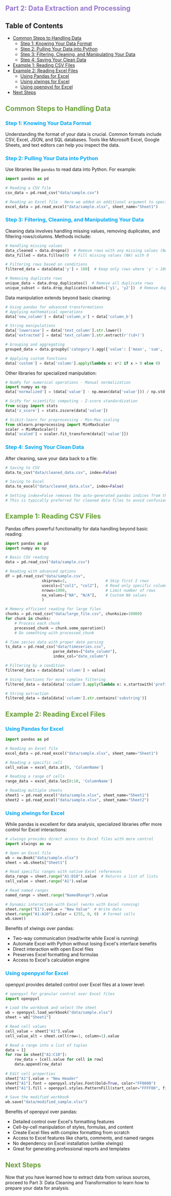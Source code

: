 ## <span style="color:#9575CD">Part 2: Data Extraction and Processing</span>

## Table of Contents
- [Common Steps to Handling Data](#common-steps-to-handling-data)
    - [Step 1: Knowing Your Data Format](#step-1-knowing-your-data-format)
    - [Step 2: Pulling Your Data into Python](#step-2-pulling-your-data-into-python)
    - [Step 3: Filtering, Cleaning, and Manipulating Your Data](#step-3-filtering-cleaning-and-manipulating-your-data)
    - [Step 4: Saving Your Clean Data](#step-4-saving-your-clean-data)
- [Example 1: Reading CSV Files](#example-1-reading-csv-files)
- [Example 2: Reading Excel Files](#example-2-reading-excel-files)
    - [Using Pandas for Excel](#using-pandas-for-excel)
    - [Using xlwings for Excel](#using-xlwings-for-excel)
    - [Using openpyxl for Excel](#using-openpyxl-for-excel)
- [Next Steps](#next-steps)

## <span style="color:#689F38">Common Steps to Handling Data</span>

### <span style="color:#03A9F4">Step 1: Knowing Your Data Format</span>

Understanding the format of your data is crucial. Common formats include CSV, Excel, JSON, and SQL databases. Tools like Microsoft Excel, Google Sheets, and text editors can help you inspect the data.

### <span style="color:#03A9F4">Step 2: Pulling Your Data into Python</span>

Use libraries like `pandas` to read data into Python. For example:
```python
import pandas as pd

# Reading a CSV file
csv_data = pd.read_csv("data/sample.csv")

# Reading an Excel file - Here we added an additional argument to specify 'which' excel sheet to read from
excel_data = pd.read_excel("data/sample.xlsx", sheet_name="Sheet1")
```
### <span style="color:#03A9F4">Step 3: Filtering, Cleaning, and Manipulating Your Data</span>

Cleaning data involves handling missing values, removing duplicates, and filtering rows/columns. Methods include:
```python
# Handling missing values
data_cleaned = data.dropna()  # Remove rows with any missing values (NA)
data_filled = data.fillna(0)  # Fill missing values (NA) with 0

# Filtering rows based on conditions
filtered_data = data[data['y'] > 100]  # Keep only rows where 'y' > 100

# Removing duplicate rows
unique_data = data.drop_duplicates()  # Remove all duplicate rows
unique_subset = data.drop_duplicates(subset=['y1', 'y2'])  # Remove duplicates based on specific columns
```

Data manipulation extends beyond basic cleaning:

```python
# Using pandas for advanced transformations
# Applying mathematical operations
data['new_column'] = data['column_a'] + data['column_b']

# String manipulations
data['lowercase'] = data['text_column'].str.lower()
data['extracted'] = data['text_column'].str.extract(r'(\d+)')

# Grouping and aggregating
grouped_data = data.groupby('category').agg({'value': ['mean', 'sum', 'count']})

# Applying custom functions
data['custom'] = data['column'].apply(lambda x: x*2 if x > 0 else 0)
```

Other libraries for specialized manipulation:

```python
# NumPy for numerical operations - Manual normalization
import numpy as np
data['normalized'] = (data['value'] - np.mean(data['value'])) / np.std(data['value'])

# SciPy for scientific computing - Z-score standardization
from scipy import stats
data['z_score'] = stats.zscore(data['value'])

# Scikit-learn for preprocessing - Min-Max scaling
from sklearn.preprocessing import MinMaxScaler
scaler = MinMaxScaler()
data['scaled'] = scaler.fit_transform(data[['value']])
```

### <span style="color:#03A9F4">Step 4: Saving Your Clean Data</span>

After cleaning, save your data back to a file:
```python
# Saving to CSV
data.to_csv("data/cleaned_data.csv", index=False)

# Saving to Excel
data.to_excel("data/cleaned_data.xlsx", index=False)

# Setting index=False removes the auto-generated pandas indices from the output.
# This is typically preferred for cleaned data files to avoid confusion.

```

## <span style="color:#689F38">Example 1: Reading CSV Files</span>

Pandas offers powerful functionality for data handling beyond basic reading:

```python
import pandas as pd
import numpy as np

# Basic CSV reading
data = pd.read_csv("data/sample.csv")

# Reading with advanced options
df = pd.read_csv("data/sample.csv", 
                skiprows=2,                 # Skip first 2 rows
                usecols=["col1", "col2"],   # Read only specific columns
                nrows=1000,                 # Limit number of rows
                na_values=["NA", "N/A"],    # Custom NA values
                )                 

# Memory efficient reading for large files
chunks = pd.read_csv("data/large_file.csv", chunksize=10000)
for chunk in chunks:
    # Process each chunk
    processed_chunk = chunk.some_operation()
    # Do something with processed_chunk

# Time series data with proper date parsing
ts_data = pd.read_csv("data/timeseries.csv",
                     parse_dates=["date_column"],
                     index_col="date_column")

# Filtering by a condition
filtered_data = data[data['column'] > value]

# Using functions for more complex filtering
filtered_data = data[data['column'].apply(lambda x: x.startswith('prefix'))]

# String extraction
filtered_data = data[data['column'].str.contains('substring')]
```

## <span style="color:#689F38">Example 2: Reading Excel Files</span>

### <span style="color:#03A9F4">Using Pandas for Excel</span>

```python
import pandas as pd

# Reading an Excel file
excel_data = pd.read_excel("data/sample.xlsx", sheet_name="Sheet1")

# Reading a specific cell
cell_value = excel_data.at[0, 'ColumnName']

# Reading a range of cells
range_data = excel_data.loc[0:10, 'ColumnName']

# Reading multiple sheets
sheet1 = pd.read_excel("data/sample.xlsx", sheet_name="Sheet1")
sheet2 = pd.read_excel("data/sample.xlsx", sheet_name="Sheet2")
```

### <span style="color:#03A9F4">Using xlwings for Excel</span>

While pandas is excellent for data analysis, specialized libraries offer more control for Excel interactions:

```python
# xlwings provides direct access to Excel files with more control
import xlwings as xw

# Open an Excel file
wb = xw.Book("data/sample.xlsx")  
sheet = wb.sheets["Sheet1"]

# Read specific ranges with native Excel references
data_range = sheet.range("A1:D10").value  # Returns a list of lists
cell_value = sheet.range("A1").value

# Read named ranges
named_range = sheet.range("NamedRange").value

# Dynamic interaction with Excel (works with Excel running)
sheet.range("E1").value = "New Value"  # Write data
sheet.range("A1:A10").color = (255, 0, 0)  # Format cells
wb.save()
```

Benefits of xlwings over pandas:
- Two-way communication (read/write while Excel is running)
- Automate Excel with Python without losing Excel's interface benefits
- Direct interaction with open Excel files
- Preserves Excel formatting and formulas
- Access to Excel's calculation engine

### <span style="color:#03A9F4">Using openpyxl for Excel</span>

openpyxl provides detailed control over Excel files at a lower level:

```python
# openpyxl for granular control over Excel files
import openpyxl

# Load the workbook and select the sheet
wb = openpyxl.load_workbook("data/sample.xlsx")
sheet = wb["Sheet1"]

# Read cell values
cell_value = sheet["A1"].value
cell_value_alt = sheet.cell(row=1, column=1).value

# Read a range into a list of tuples
data = []
for row in sheet["A1:C10"]:
    row_data = [cell.value for cell in row]
    data.append(row_data)
    
# Edit cell properties
sheet["A1"].value = "New Header"
sheet["A1"].font = openpyxl.styles.Font(bold=True, color="FF0000")
sheet["A1"].fill = openpyxl.styles.PatternFill(start_color="FFFF00", fill_type="solid")

# Save the modified workbook
wb.save("data/modified_sample.xlsx")
```

Benefits of openpyxl over pandas:
- Detailed control over Excel's formatting features
- Cell-by-cell manipulation of styles, formulas, and content
- Create Excel files with complex formatting from scratch
- Access to Excel features like charts, comments, and named ranges
- No dependency on Excel installation (unlike xlwings)
- Great for generating professional reports and templates

## <span style="color:#689F38">Next Steps</span>

Now that you have learned how to extract data from various sources, proceed to Part 3: Data Cleaning and Transformation to learn how to prepare your data for analysis.
